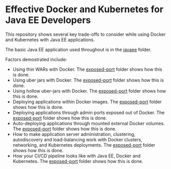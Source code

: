 # Effective Docker and Kubernetes for Java EE Developers
This repository shows several key trade-offs to consider while using Docker and Kubernetes with Java EE applications. 

The basic Java EE application used throughout is in the [javaee](/javaee) folder. 

Factors demostrated include:
* Using thin WARs with Docker. The [exposed-port](/exposed-port) folder shows how this is done.
* Using uber jars with Docker. The [exposed-port](/exposed-port) folder shows how this is done.
* Using hollow uber-jars with Docker. The [exposed-port](/exposed-port) folder shows how this is done.
* Deploying applications within Docker images. The [exposed-port](/exposed-port) folder shows how this is done.
* Deploying applications through admin ports exposed out of Docker. The [exposed-port](/exposed-port) folder shows how this is done.
* Auto-deploying applications through mounted external Docker volumes. The [exposed-port](/exposed-port) folder shows how this is done.
* How to make application server administration, clustering, autodiscovery and load-balancing work with Docker clusters, networking, and Kubernetes deployments. The [exposed-port](/exposed-port) folder shows how this is done.
* How your CI/CD pipeline looks like with Java EE, Docker and Kubernetes. The [exposed-port](/exposed-port) folder shows how this is done.
